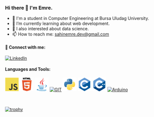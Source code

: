 ### Hi there 👋 I'm Emre.

- 🔬 I'm a student in Computer Engineering at Bursa Uludag University.
- 🌱 I’m currently learning about web development.
- 🤖 I also interested about data science.
- 📫 How to reach me: sahinemre.dev@gmail.com

#### 🔗 Connect with me:

<a href = "https://www.linkedin.com/in/emresahindev/" alt> 
  <img src = "https://img.shields.io/badge/LinkedIn-0077B5?style=for-the-badge&logo=linkedin&logoColor=white"/ alt ="LinkedIn"></img> 
</a>

#### Languages and Tools:

<a href = "https://www.javascript.com"> <img src = "https://raw.githubusercontent.com/devicons/devicon/master/icons/javascript/javascript-original.svg" alt = "JavaScript" title="JavaScipt" height="45" width="45"></img></a>
<a href = "https://html.com"> <img src = "https://raw.githubusercontent.com/devicons/devicon/master/icons/html5/html5-original-wordmark.svg" alt = "HTML" title="HTML" height="45" width="45"></img></a>
<a href = "https://www.java.com/tr/"> <img src = "https://raw.githubusercontent.com/devicons/devicon/master/icons/java/java-original.svg" alt = "Java" title = "Java" height="45" width="45"></img></a>
<a href = "https://git-scm.com"> <img src = "https://camo.githubusercontent.com/fbfcb9e3dc648adc93bef37c718db16c52f617ad055a26de6dc3c21865c3321d/68747470733a2f2f7777772e766563746f726c6f676f2e7a6f6e652f6c6f676f732f6769742d73636d2f6769742d73636d2d69636f6e2e737667" alt = "GIT" title="GIT" height="45" width="45"></img></a>
<a href = "https://www.python.org"> <img src = "https://raw.githubusercontent.com/devicons/devicon/master/icons/python/python-original.svg" alt = "Python" title="Python" height="45" width="45"></img></a>
<a href = "https://www.cprogramming.com"> <img src = "https://raw.githubusercontent.com/devicons/devicon/master/icons/c/c-original.svg" alt = "C" title="C" height="45" width="45"></img></a>
<a href = "https://www.cprogramming.com"> <img src = "https://raw.githubusercontent.com/devicons/devicon/master/icons/cplusplus/cplusplus-original.svg" alt = "C++" title ="C++" height="45" width="45"></img></a>
<a href = "https://www.arduino.cc"> <img src = "https://camo.githubusercontent.com/b3a1cdd20d0f308634ddd4598cdaa729c2d77047f51e66fa7206b9b4bac94c23/68747470733a2f2f63646e2e776f726c64766563746f726c6f676f2e636f6d2f6c6f676f732f61726475696e6f2d312e737667" alt = "Arduino" title ="Arduino" height="45" width="45"></img></a>


<br></br>
[![trophy](https://github-profile-trophy.vercel.app/?username=haerien&theme=dark_lover&row=2&column=3&no-frame=true&no-bg=true)](https://github.com/ryo-ma/github-profile-trophy)


